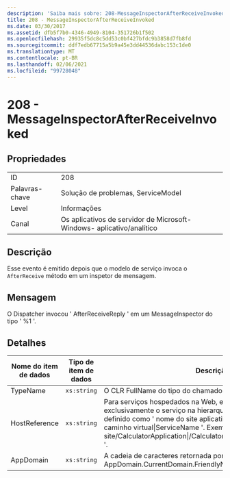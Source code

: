 ```yaml
---
description: 'Saiba mais sobre: 208-MessageInspectorAfterReceiveInvoked'
title: 208 - MessageInspectorAfterReceiveInvoked
ms.date: 03/30/2017
ms.assetid: dfb5f7b0-4346-4949-8104-351726b1f502
ms.openlocfilehash: 29935f5dc8c5dd53c0bf427bfdc9b3858d7fb8fd
ms.sourcegitcommit: ddf7edb67715a5b9a45e3dd44536dabc153c1de0
ms.translationtype: MT
ms.contentlocale: pt-BR
ms.lasthandoff: 02/06/2021
ms.locfileid: "99728048"
---
```

# <a name="208---messageinspectorafterreceiveinvoked"></a>208 - MessageInspectorAfterReceiveInvoked

## <a name="properties"></a>Propriedades  
  
|||  
|-|-|  
|ID|208|  
|Palavras-chave|Solução de problemas, ServiceModel|  
|Level|Informações|  
|Canal|Os aplicativos de servidor de Microsoft-Windows- aplicativo/analítico|  
  
## <a name="description"></a>Descrição  

 Esse evento é emitido depois que o modelo de serviço invoca o `AfterReceive` método em um inspetor de mensagem.  
  
## <a name="message"></a>Mensagem  

 O Dispatcher invocou ' AfterReceiveReply ' em um MessageInspector do tipo ' %1 '.  
  
## <a name="details"></a>Detalhes  
  
|Nome do item de dados|Tipo de item de dados|Descrição|  
|--------------------|--------------------|-----------------|  
|TypeName|`xs:string`|O CLR FullName do tipo do chamado `MessageInspector` .|  
|HostReference|`xs:string`|Para serviços hospedados na Web, esse campo identifica exclusivamente o serviço na hierarquia da Web. Seu formato é definido como ' nome do site aplicativo caminho virtual&#124;serviço caminho virtual&#124;ServiceName '. Exemplo: ' Default Web site/CalculatorApplication&#124;/CalculatorService.svc&#124;CalculatorService '.|  
|AppDomain|`xs:string`|A cadeia de caracteres retornada por AppDomain.CurrentDomain.FriendlyName.|
